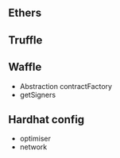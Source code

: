 ## Ethers

## Truffle

## Waffle
* Abstraction contractFactory
* getSigners

## Hardhat config
* optimiser
* network

